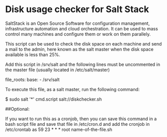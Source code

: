 Disk usage checker for Salt Stack
================

SaltStack is an Open Source Software for configuration management, infrastructure automation and cloud orchestration. It can be used to mass control many machines and configure them or work on them parallely.

This script can be used to check the disk space on each machine and send a mail to the admin, here known as the salt master when the disk space available is less than 25%.

Add this script in /srv/salt and the following lines must be uncommented in the master file (usually located in /etc/salt/master)

file_roots:
    base:
       - /srv/salt

To execute this file, as a salt master, run the following command:

$ sudo salt '*' cmd.script salt://diskchecker.sh


##Optional:

If you want to run this as a cronjob, then you can save this command in a bash script file and save that file in /etc/cron.d and add the cronjob in /etc/crontab as
59 23 * * * root name-of-the-file.sh 
